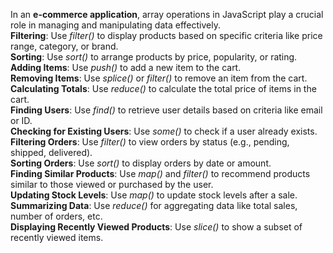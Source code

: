 In an __e-commerce application__, array operations in JavaScript play a crucial role in managing and manipulating data effectively.\
__Filtering__: Use _filter()_ to display products based on specific criteria like price range, category, or brand.\
__Sorting__: Use _sort()_ to arrange products by price, popularity, or rating.\
__Adding Items__: Use _push()_ to add a new item to the cart.\
__Removing Items__: Use _splice()_ or _filter()_ to remove an item from the cart.\
__Calculating Totals__: Use _reduce()_ to calculate the total price of items in the cart.\
__Finding Users__: Use _find()_ to retrieve user details based on criteria like email or ID.\
__Checking for Existing Users__: Use _some()_ to check if a user already exists.\
__Filtering Orders__: Use _filter()_ to view orders by status (e.g., pending, shipped, delivered).\
__Sorting Orders__: Use _sort()_ to display orders by date or amount.\
__Finding Similar Products__: Use _map()_ and _filter()_ to recommend products similar to those viewed or purchased by the user.\
__Updating Stock Levels__: Use _map()_ to update stock levels after a sale.\
__Summarizing Data__: Use _reduce()_ for aggregating data like total sales, number of orders, etc.\
__Displaying Recently Viewed Products__: Use _slice()_ to show a subset of recently viewed items.
 
 
